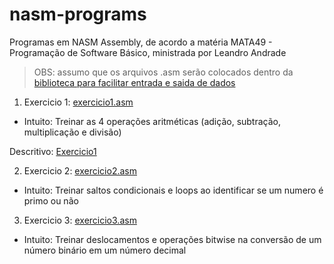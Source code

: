 # nasm-programs
Programas em NASM Assembly, de acordo a matéria MATA49 - Programação de Software Básico, ministrada por Leandro Andrade
> OBS: assumo que os arquivos .asm serão colocados dentro da [biblioteca para facilitar entrada e saida de dados](https://disciplinas.dcc.ufba.br/pub/MATA49/InstalacaoLinux32Bits/linux-ex.zip)  

1. Exercicio 1: [exercicio1.asm](../master/exercicio1.asm) 
* Intuito: Treinar as 4 operações aritméticas (adição, subtração, multiplicação e divisão)

Descritivo: [Exercicio1](https://www.moodle.ufba.br/pluginfile.php/616212/mod_resource/content/1/exercicio_01_2018_2.pdf)
        
2. Exercicio 2: [exercicio2.asm](../master/exercicio2.asm)
* Intuito: Treinar saltos condicionais e loops ao identificar se um numero é primo ou não

3. Exercicio 3: [exercicio3.asm](../master/exercicio3.asm)
* Intuito: Treinar deslocamentos e operações bitwise na conversão de um número binário em um número decimal  
